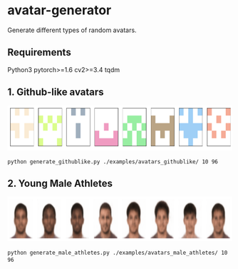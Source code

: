 # avatar-generator
Generate different types of random avatars.

## Requirements

Python3
pytorch>=1.6
cv2>=3.4
tqdm

## 1. Github-like avatars

<img src="imgs/example_githublike.png" width="800" height="100">

```
python generate_githublike.py ./examples/avatars_githublike/ 10 96
```

## 2. Young Male Athletes

<img src="imgs/ae_0.png" width="800" height="100">

```
python generate_male_athletes.py ./examples/avatars_male_athletes/ 10 96
```

